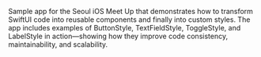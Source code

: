 Sample app for the Seoul iOS Meet Up that demonstrates how to transform SwiftUI code into reusable components and finally into custom styles. The app includes examples of ButtonStyle, TextFieldStyle, ToggleStyle, and LabelStyle in action—showing how they improve code consistency, maintainability, and scalability.

